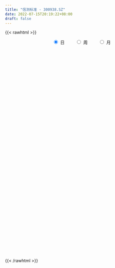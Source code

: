 ```yaml
---
title: "信测标准 - 300938.SZ"
date: 2022-07-15T20:19:22+08:00
draft: false
---
```

{{< rawhtml >}}
    <div style="text-align: center">
        <label style="padding: 1rem;"><input style="margin-right: .5rem" type="radio" name="period" value="D" checked onclick="period_change(this)">日</label>
        <label style="padding: 1rem;"><input style="margin-right: .5rem" type="radio" name="period" value="W" onclick="period_change(this)">周</label>
        <label style="padding: 1rem;"><input style="margin-right: .5rem" type="radio" name="period" value="M" onclick="period_change(this)">月</label>
    </div>
    <div id="chart" style="height: 700px;"></div> 
    <script type="text/javascript">
        const D_v = [79638.77,60885.29,81484.92,114577.12,91026.8,79409.09,60567.86,49790.53,35144.0,37022.27,35317.44,30320.59,38437.34,30978.94,25546.83,23141.58,36312.28,28087.0,15830.31,18801.51,25479.46,17559.33,21344.19,50202.76,30001.62,20008.48,17272.48,21949.5,19248.78,12069.89,19568.89,23436.61,28711.03,25748.15,44888.41,29701.7,18827.51,16461.06,17950.3,13071.19,9761.88,9631.04,14106.64,20885.35,28459.05,45229.42,30192.92,46446.09,57293.74,42217.87,40317.06,32054.6,26478.22,33928.4,18373.0,18118.91,19142.12,11975.83,16295.44,11375.67,10702.29,16531.61,10042.0,13129.01,16572.58,14914.79,11397.74,7882.74,8863.43,7567.0,8766.72,8903.48,5435.24,6708.24,8831.15,9930.0,9233.93,10666.09,10849.0,5914.93,8117.3,8619.12,13338.16,11463.89,8483.36,8867.21,5147.65,6188.04,6730.0,10975.65,31444.94,29361.96,18165.42,14577.94,13445.0,15043.88,9566.95,8363.0,9580.08,7348.29,9312.29,10381.5,9283.0,5252.81,7878.24,8049.95,7959.08,5672.11,8938.41,6997.0,9212.37,8617.36,7572.91,4206.91,4668.23,14098.5,7751.41,23119.14,27137.13,21935.7,13918.57,20443.39,15908.13,26637.7,19728.71,13821.82,17387.02,10307.82,10632.82,20502.33,10516.0,10468.18,11170.99,21788.61,17495.57,18504.22,9813.98,11594.8,11510.12,8456.09,7510.72,8912.51,5571.31,6649.0,5726.0,9090.56,5788.19,6058.13,5372.0,5508.97,7273.34,5205.0,4565.0,3945.0,4307.97,4332.0,3660.1,3920.9,3648.36,2623.0,5084.49,5161.97,3646.0,4459.88,2100.88,2145.38,2756.0,2742.54,5777.85,3105.0,2680.41,1800.5,2058.0,3714.44,3833.0,3764.0,1907.0,1682.87,12512.24,7322.5,3463.0,3014.88,5400.57,2373.3,2279.0,2908.0,2737.45,3120.01,4846.48,4282.61,4356.05,4122.0,3863.0,3706.0,2821.11,2568.1,3270.63,2783.63,8366.88,13549.87,41134.3,24828.9,25301.43,21158.77,17144.39,13221.93,13485.81,8310.41,4706.0,5785.0,3861.0,6868.09,14260.9,5140.0,31657.1,18974.32,12858.67,6873.0,6818.9,11489.9,10100.25,6381.48,6681.25,5215.19,3122.64,3477.0,4351.9,3543.37,3342.88,3673.88,2478.88,2456.0,2311.0,2554.0,5061.52,4370.63,2868.0,2019.38,5363.0,4674.0,2576.83,4241.8,8708.57,9521.27,5616.0,4664.0,6047.0,5006.53,4229.0,2833.0,1790.0,2581.0,2899.0,15787.91,11454.75,5011.88,4588.0,5711.0,5938.0,4821.63,3312.57,2500.03,2335.0,2187.74,2139.0,2802.0,3427.97,3990.01,2156.01,2695.43,2787.0,3971.0,10525.74,4895.14,2911.77,3121.0,2951.82,1689.0,3745.95,3054.0,3741.34,3902.72,8065.68,42060.38,54429.34,28022.21,20710.43,14556.67,13104.4,10529.38,8311.19,35395.28,24817.6,15725.33,15667.84,14321.18,21837.16,23165.4,19763.03,16071.79,24346.1,23333.34,20955.42,25031.35,16689.25,20342.5,22399.04,20046.21,12229.97,12644.07,12200.9,12051.99,12088.07,10310.07,21664.07,14300.85,19663.75,8977.0,10056.5,8081.5,7794.42,10582.42,7675.56,16222.04,20243.24,16271.88,15103.65,18901.8,9535.66,9946.7,13447.65,10089.8,7481.6,7147.38,9461.05,9478.7,15357.55,11848.49,18812.3,22355.05,13591.47,23049.89,24567.72,21859.08,20638.33,56074.49,41924.1,57538.51,49519.34,30930.75,27375.48,17422.95,25986.9,25166.47]
const D_histogram = [0.0,-0.14997151,0.2556288342,2.7011102567,1.8931218526,1.7343104494,1.0180107887,-0.0131205286,-0.8652195149,-1.5833529464,-1.9171651254,-1.9888617725,-1.7622572094,-1.6169217403,-1.5347538948,-1.3366343754,-1.0055311619,-0.9820275539,-0.8790902066,-0.7144416127,-0.4772730944,-0.3929812111,-0.1853088305,0.1766620821,0.1520121473,0.2025170918,0.2191609788,0.295534185,0.2208725077,0.1640837719,0.2078924517,0.2953906977,0.3545967052,0.4508700621,0.6874701741,0.7300203372,0.6444966312,0.5480834315,0.3752595409,0.2093342257,0.1114751356,0.0688126172,0.0800566117,0.2142991761,0.3274881304,0.5241857415,0.484112184,0.6425241155,1.047038636,1.1201738731,0.9128496519,0.8129425395,0.6803622098,0.3808162974,0.1746110221,-0.0456414659,-0.3147407567,-0.4502989567,-0.6069809456,-0.6996592315,-0.7598081086,-0.6396063993,-0.5311850245,-0.3893097431,-0.2259962793,-0.2315140707,-0.2539667269,-0.2852779813,-0.2847503244,-0.275770668,-0.1975179895,-0.1643757669,-0.1500216257,-0.1076489,-0.0343743236,-0.0118642646,0.0376632089,0.10910064,0.0868926621,0.0931095351,0.1102226734,0.106213642,0.1380733229,0.1310795561,0.1004392456,0.0365715583,0.0093873048,0.0110664015,-0.0133109449,0.0519492428,0.199209176,0.3565061289,0.3968021571,0.41690704,0.3604492235,0.3698223773,0.2838294045,0.150858253,0.1169605583,0.0266933752,-0.0827468163,-0.1191447425,-0.2007553866,-0.211518617,-0.1755533877,-0.1085940171,-0.1135391083,-0.0851769648,-0.0225530842,-0.0074182484,0.0269526664,-0.0254856768,-0.1014476175,-0.1247609361,-0.1110159337,-0.0094169845,0.0270708001,0.1726597582,0.2484176437,0.3071398735,0.1988819176,0.3192085771,0.2866783647,0.4452954498,0.4189142862,0.377839867,0.2063181007,0.108336305,0.0651664452,0.1363237028,0.1302319954,0.1133970673,0.1153414453,0.2601559022,0.1481005772,-0.0409234499,-0.2030937267,-0.3892462452,-0.3940753729,-0.4002513319,-0.3875283285,-0.4303902506,-0.427006338,-0.4589346059,-0.4560311126,-0.3646763713,-0.2894866203,-0.2060125388,-0.1372067204,-0.0808888779,-0.0817530637,-0.0946136675,-0.1013400433,-0.092150842,-0.0694286882,-0.0864823041,-0.0820649711,-0.0974197697,-0.0596845536,-0.0326353122,0.0170050626,0.0577424811,0.0402166152,-0.0327839514,-0.0524141379,-0.0297861751,-0.0130605848,-0.0321521579,0.0588452454,0.0914100174,0.0720331976,0.0464790466,0.0559391413,0.0694913074,0.063041487,0.0474401182,0.0242597535,0.008337884,-0.3085436407,-0.569555277,-0.6912232274,-0.6837764205,-0.6025311906,-0.5251413288,-0.428777226,-0.3073639627,-0.2250541113,-0.1238303242,0.0123040395,0.1459244755,0.2514867356,0.3703699825,0.3890562759,0.4598610806,0.4277467262,0.4301124054,0.4280962867,0.4218255356,0.5073436798,0.616674212,0.917587947,1.0533205468,1.159605893,1.2264561084,1.1078506612,0.9213700399,0.6553498434,0.3608617985,0.1461086935,-0.0524157591,-0.1670624737,-0.2227455076,-0.1187055389,-0.0971507849,0.1545075757,0.2107376558,0.010861054,-0.1412503892,-0.2034353773,-0.1525640343,-0.0918624596,-0.0860462639,-0.1683467757,-0.3222389366,-0.3635064705,-0.3899035035,-0.3223827635,-0.3232454004,-0.2953498438,-0.3510502867,-0.3673586826,-0.3860026574,-0.3417120913,-0.3278032281,-0.3686569152,-0.2870522766,-0.2822882416,-0.2378625555,-0.3643701438,-0.507590224,-0.5179653656,-0.6354426115,-0.7020381694,-0.6684714478,-0.6291587118,-0.5792132245,-0.471570931,-0.3214843758,-0.2438270728,-0.2572018729,-0.2306199918,-0.1945399361,-0.1105585775,0.167774566,0.2606656673,0.3288645233,0.317273509,0.3665989742,0.3613397038,0.3915193422,0.3603885507,0.3318452268,0.3145980962,0.2771766957,0.2392894064,0.101080747,-0.0776764216,-0.1810415645,-0.1866488797,-0.1436658364,-0.1691559454,-0.2588162845,-0.3298004053,-0.3016428844,-0.2134102153,-0.097406094,0.0078093336,0.0771167158,0.0543764649,0.0509537074,0.0807619023,0.1073157646,0.2705921429,0.901589873,1.0305450596,1.1599145737,0.9603918409,0.8291158616,0.5650036177,0.4044118416,0.2249421796,0.3207806464,0.2956041161,0.309457402,0.3642112383,0.3713390959,0.3735611441,0.4247090819,0.1818707133,-0.0701820656,0.1193228378,0.0080423898,0.0305862979,0.1740478169,0.1786117409,0.1324852476,0.2290107415,0.2057874019,0.1318687238,0.0010316247,-0.0826814724,-0.2337514168,-0.2245815273,-0.2904438237,-0.1745820735,-0.1145063639,-0.3264953748,-0.3927420621,-0.4360245219,-0.4737760786,-0.4590534241,-0.419462757,-0.3590229029,-1.6101672477,-2.2599193817,-2.5503163558,-2.6423039493,-2.638016675,-2.4686809721,-2.200422699,-1.9174996073,-1.5962788662,-1.2706363464,-0.9544824933,-0.6401666788,-0.3528697991,-0.0718752911,0.1708191587,0.4217066397,0.633621961,0.7702665853,0.8476233814,0.9360776535,1.0042955266,1.0705571232,1.2081747315,1.2867371227,1.4150457091,1.5116142624,1.5382997387,1.4709683218,1.3748802293,1.298409368,1.1784858776]
const D_fast = [0.0,-0.1874643875,0.2820431652,3.4028021519,3.068094211,3.3428604201,2.8810634567,1.8466520072,0.7782481421,-0.3357235259,-1.1488269863,-1.7177390765,-1.9316988158,-2.1905937818,-2.49211441,-2.6281534844,-2.5484330614,-2.7704363418,-2.8872715463,-2.9012333555,-2.7833831108,-2.7973365303,-2.6359913573,-2.2298549242,-2.2165018222,-2.1153676047,-2.043933473,-1.8936767205,-1.9131202709,-1.9288880637,-1.8331062711,-1.6717603506,-1.5239051668,-1.3149142944,-0.9064466389,-0.6813913915,-0.6057909397,-0.5651832815,-0.6441922869,-0.7577840456,-0.8277743518,-0.8532337159,-0.8219755685,-0.6341582101,-0.4390972232,-0.1113531768,-0.0303986882,0.2886442721,0.9549184517,1.308097157,1.3289853489,1.4323138712,1.469824094,1.265482256,1.1029297361,0.8712668817,0.5234824017,0.2753494626,-0.0330777628,-0.3006708565,-0.5507717607,-0.5904716513,-0.6148465326,-0.570298687,-0.4634842931,-0.5268806022,-0.61282494,-0.7154556897,-0.786115614,-0.8460786246,-0.8172054434,-0.8251571625,-0.8483084278,-0.832847927,-0.7681669316,-0.7486229387,-0.689679663,-0.5909670719,-0.5914518843,-0.5619576275,-0.5172888209,-0.4947444417,-0.4283664302,-0.402590308,-0.408120807,-0.4628456047,-0.487683032,-0.483237335,-0.5109424176,-0.4326949192,-0.235632692,0.0107907931,0.1502873607,0.2746190035,0.3082734929,0.410102241,0.3950666193,0.2998100311,0.295152476,0.2115586367,0.0814317411,0.0152476293,-0.1165518615,-0.1801947461,-0.1881178638,-0.1483069974,-0.1816368657,-0.1745689634,-0.1175833538,-0.1043030801,-0.0631939987,-0.1220037611,-0.2233276062,-0.2778311588,-0.2918401399,-0.1925954368,-0.1493399522,0.0394139454,0.1772762419,0.3127834401,0.2542459636,0.4543747674,0.4935141461,0.7634550937,0.8418025016,0.8951880491,0.775245808,0.7043480886,0.6774698401,0.7827080233,0.8091743148,0.8206886535,0.8514683929,1.0613218253,0.9862916447,0.7870367551,0.5740930466,0.2906289668,0.1872809959,0.0810422038,-0.0031168748,-0.1535763596,-0.2569440315,-0.4036059508,-0.5147102357,-0.5145245873,-0.5117064914,-0.4797355445,-0.4452314062,-0.4091357832,-0.4304382349,-0.4669522556,-0.4990136422,-0.5128621514,-0.5074971697,-0.5461713616,-0.5622702713,-0.6019800124,-0.5791659347,-0.5602755213,-0.5063838809,-0.4512108421,-0.4586825542,-0.5398791087,-0.5726128296,-0.5574314106,-0.5439709666,-0.5711005792,-0.4653918645,-0.4099745881,-0.4113431085,-0.4252774979,-0.4018326178,-0.3709076249,-0.3615970735,-0.3653384127,-0.3824538391,-0.3962912376,-0.7903086725,-1.193709128,-1.4881828852,-1.6516801835,-1.7210677512,-1.7749632217,-1.7857934253,-1.7412211527,-1.7151748291,-1.6449086231,-1.5056982495,-1.3355966946,-1.1671627506,-0.9556870081,-0.8397366457,-0.6539665709,-0.5791442437,-0.4692504632,-0.3642425102,-0.2650568774,-0.0527028132,0.210796272,0.7411069937,1.1401697302,1.5363565496,1.9098207922,2.0681780103,2.1120398989,2.0098571633,1.805584568,1.6273586364,1.415730244,1.259317911,1.1479485001,1.2223120842,1.219579142,1.5098643965,1.6187788905,1.4216175523,1.2341935118,1.1211496793,1.1338800137,1.1716159735,1.1559206033,1.0315333975,0.7970815025,0.664937351,0.541064442,0.5279894912,0.4463155042,0.4003735998,0.2569105852,0.1487625187,0.0336178795,-0.0075195772,-0.075561521,-0.2085794369,-0.1987378674,-0.2645458928,-0.2795858456,-0.4971859699,-0.7673036061,-0.9071700891,-1.1835079878,-1.4256130881,-1.5591642284,-1.6771411704,-1.7719989892,-1.7822494285,-1.7125339672,-1.6958334324,-1.7735087008,-1.8045818176,-1.817136746,-1.7607950318,-1.4405182468,-1.2824607287,-1.1320457418,-1.0643183789,-0.9233431701,-0.8382675145,-0.7102080406,-0.6512416945,-0.5968237117,-0.5354213182,-0.5035485447,-0.4816134824,-0.5945519551,-0.7927282291,-0.9413537631,-0.9936232982,-0.986556714,-1.0543358094,-1.2087002197,-1.3621344417,-1.409387642,-1.3745075266,-1.2828549288,-1.1756871678,-1.0871006067,-1.0962467414,-1.0869310721,-1.0369324016,-0.9835495981,-0.7526251841,0.1037700142,0.4903614657,0.9097096232,0.9502848507,1.0262878368,0.9034264974,0.8439376816,0.7207035646,0.896737193,0.9454616916,1.036679328,1.1824859739,1.2824486055,1.3780609397,1.535386148,1.3380154577,1.0684171624,1.2877527753,1.1784829247,1.2086734073,1.3956468805,1.4448637398,1.4318585584,1.5856367376,1.6138602485,1.5729087513,1.4423295584,1.3379460932,1.1284382946,1.0814628023,0.9429895499,1.0152057818,1.0466549004,0.7530420458,0.5886098429,0.4363212527,0.2801256763,0.1800849749,0.1148099526,0.0854940811,-1.5681920757,-2.7829240551,-3.7109001182,-4.463463699,-5.1186805934,-5.5665151335,-5.8483625352,-6.0448143453,-6.1226633207,-6.1146798876,-6.0371466578,-5.882872513,-5.6837930831,-5.4207673978,-5.1353681584,-4.7790540174,-4.4087332059,-4.0795219353,-3.7902592938,-3.4677856084,-3.1484938536,-2.8145929762,-2.374931685,-1.9746850132,-1.4926149995,-1.0181428805,-0.6068824696,-0.3064718061,-0.0588398412,0.1892916395,0.3639896185]
const D_slow = [0.0,-0.0374928775,0.0264143311,0.7016918952,1.1749723584,1.6085499707,1.8630526679,1.8597725358,1.643467657,1.2476294204,0.7683381391,0.271122696,-0.1694416064,-0.5736720415,-0.9573605152,-1.291519109,-1.5429018995,-1.788408788,-2.0081813396,-2.1867917428,-2.3061100164,-2.4043553192,-2.4506825268,-2.4065170063,-2.3685139694,-2.3178846965,-2.2630944518,-2.1892109055,-2.1339927786,-2.0929718356,-2.0409987227,-1.9671510483,-1.878501872,-1.7657843565,-1.593916813,-1.4114117287,-1.2502875709,-1.113266713,-1.0194518278,-0.9671182713,-0.9392494874,-0.9220463331,-0.9020321802,-0.8484573862,-0.7665853536,-0.6355389182,-0.5145108722,-0.3538798434,-0.0921201844,0.1879232839,0.4161356969,0.6193713318,0.7894618842,0.8846659586,0.9283187141,0.9169083476,0.8382231584,0.7256484193,0.5739031829,0.398988375,0.2090363478,0.049134748,-0.0836615081,-0.1809889439,-0.2374880137,-0.2953665314,-0.3588582131,-0.4301777085,-0.5013652896,-0.5703079566,-0.6196874539,-0.6607813957,-0.6982868021,-0.7251990271,-0.733792608,-0.7367586741,-0.7273428719,-0.7000677119,-0.6783445464,-0.6550671626,-0.6275114943,-0.6009580837,-0.566439753,-0.533669864,-0.5085600526,-0.499417163,-0.4970703368,-0.4943037365,-0.4976314727,-0.484644162,-0.434841868,-0.3457153358,-0.2465147965,-0.1422880365,-0.0521757306,0.0402798637,0.1112372148,0.1489517781,0.1781919177,0.1848652615,0.1641785574,0.1343923718,0.0842035251,0.0313238709,-0.0125644761,-0.0397129803,-0.0680977574,-0.0893919986,-0.0950302696,-0.0968848317,-0.0901466651,-0.0965180843,-0.1218799887,-0.1530702227,-0.1808242062,-0.1831784523,-0.1764107523,-0.1332458127,-0.0711414018,0.0056435666,0.055364046,0.1351661903,0.2068357814,0.3181596439,0.4228882154,0.5173481822,0.5689277074,0.5960117836,0.6123033949,0.6463843206,0.6789423194,0.7072915862,0.7361269476,0.8011659231,0.8381910674,0.8279602049,0.7771867733,0.679875212,0.5813563688,0.4812935358,0.3844114537,0.276813891,0.1700623065,0.055328655,-0.0586791231,-0.149848216,-0.222219871,-0.2737230057,-0.3080246858,-0.3282469053,-0.3486851712,-0.3723385881,-0.3976735989,-0.4207113094,-0.4380684815,-0.4596890575,-0.4802053003,-0.5045602427,-0.5194813811,-0.5276402091,-0.5233889435,-0.5089533232,-0.4988991694,-0.5070951573,-0.5201986917,-0.5276452355,-0.5309103817,-0.5389484212,-0.5242371099,-0.5013846055,-0.4833763061,-0.4717565445,-0.4577717591,-0.4403989323,-0.4246385605,-0.412778531,-0.4067135926,-0.4046291216,-0.4817650318,-0.624153851,-0.7969596579,-0.967903763,-1.1185365606,-1.2498218928,-1.3570161993,-1.43385719,-1.4901207178,-1.5210782989,-1.518002289,-1.4815211701,-1.4186494862,-1.3260569906,-1.2287929216,-1.1138276515,-1.0068909699,-0.8993628686,-0.7923387969,-0.686882413,-0.560046493,-0.40587794,-0.1764809533,0.0868491834,0.3767506567,0.6833646838,0.9603273491,1.190669859,1.3545073199,1.4447227695,1.4812499429,1.4681460031,1.4263803847,1.3706940078,1.3410176231,1.3167299268,1.3553568208,1.4080412347,1.4107564982,1.3754439009,1.3245850566,1.286444048,1.2634784331,1.2419668672,1.1998801732,1.1193204391,1.0284438215,0.9309679456,0.8503722547,0.7695609046,0.6957234436,0.607960872,0.5161212013,0.419620537,0.3341925141,0.2522417071,0.1600774783,0.0883144092,0.0177423488,-0.0417232901,-0.1328158261,-0.2597133821,-0.3892047235,-0.5480653763,-0.7235749187,-0.8906927806,-1.0479824586,-1.1927857647,-1.3106784975,-1.3910495914,-1.4520063596,-1.5163068279,-1.5739618258,-1.6225968099,-1.6502364542,-1.6082928127,-1.5431263959,-1.4609102651,-1.3815918879,-1.2899421443,-1.1996072183,-1.1017273828,-1.0116302451,-0.9286689384,-0.8500194144,-0.7807252404,-0.7209028888,-0.6956327021,-0.7150518075,-0.7603121986,-0.8069744185,-0.8428908776,-0.885179864,-0.9498839351,-1.0323340364,-1.1077447575,-1.1610973114,-1.1854488349,-1.1834965015,-1.1642173225,-1.1506232063,-1.1378847794,-1.1176943039,-1.0908653627,-1.023217327,-0.7978198588,-0.5401835939,-0.2502049505,-0.0101069902,0.1971719752,0.3384228796,0.43952584,0.4957613849,0.5759565465,0.6498575755,0.727221926,0.8182747356,0.9111095096,1.0044997956,1.1106770661,1.1561447444,1.138599228,1.1684299375,1.1704405349,1.1780871094,1.2215990636,1.2662519988,1.2993733108,1.3566259961,1.4080728466,1.4410400275,1.4412979337,1.4206275656,1.3621897114,1.3060443296,1.2334333736,1.1897878553,1.1611612643,1.0795374206,0.9813519051,0.8723457746,0.7539017549,0.6391383989,0.5342727097,0.4445169839,0.041975172,-0.5230046734,-1.1605837624,-1.8211597497,-2.4806639184,-3.0978341615,-3.6479398362,-4.127314738,-4.5263844546,-4.8440435412,-5.0826641645,-5.2427058342,-5.330923284,-5.3488921067,-5.3061873171,-5.2007606571,-5.0423551669,-4.8497885206,-4.6378826752,-4.4038632618,-4.1527893802,-3.8851500994,-3.5831064165,-3.2614221358,-2.9076607086,-2.529757143,-2.1451822083,-1.7774401278,-1.4337200705,-1.1091177285,-0.8144962591]
const D_data = [['2021-01-27', 70.5, 55.2, 55.2, 70.67],['2021-01-28', 48.01, 52.85, 47.17, 59.94],['2021-01-29', 50.01, 60.55, 49.3, 80.08],['2021-02-01', 59.0, 95.1, 58.05, 95.1],['2021-02-02', 78.24, 60.74, 60.0, 86.18],['2021-02-03', 57.0, 67.91, 53.39, 68.27],['2021-02-04', 60.8, 59.9, 58.6, 69.14],['2021-02-05', 57.03, 51.88, 51.58, 61.6],['2021-02-08', 51.84, 48.91, 48.89, 52.85],['2021-02-09', 48.24, 45.55, 45.5, 48.78],['2021-02-10', 45.98, 46.25, 44.99, 48.45],['2021-02-18', 46.5, 46.94, 45.92, 48.23],['2021-02-19', 46.3, 49.6, 46.01, 51.5],['2021-02-22', 48.58, 48.18, 47.81, 49.7],['2021-02-23', 48.0, 46.63, 45.68, 48.58],['2021-02-24', 46.17, 47.53, 46.17, 48.32],['2021-02-25', 47.8, 49.49, 47.28, 50.1],['2021-02-26', 48.02, 45.56, 45.1, 48.4],['2021-03-01', 45.23, 45.88, 45.23, 46.18],['2021-03-02', 45.9, 46.44, 45.69, 46.98],['2021-03-03', 45.98, 47.64, 45.5, 49.15],['2021-03-04', 46.84, 45.91, 45.87, 47.3],['2021-03-05', 45.71, 47.67, 45.67, 47.85],['2021-03-08', 48.0, 50.8, 47.15, 52.97],['2021-03-09', 49.91, 46.66, 46.6, 49.95],['2021-03-10', 46.6, 47.48, 46.58, 48.95],['2021-03-11', 47.0, 47.08, 45.85, 47.88],['2021-03-12', 46.9, 47.97, 46.65, 48.6],['2021-03-15', 47.8, 45.98, 45.71, 47.8],['2021-03-16', 45.99, 45.7, 45.14, 46.38],['2021-03-17', 45.95, 46.78, 45.32, 47.35],['2021-03-18', 47.0, 47.6, 46.16, 47.87],['2021-03-19', 47.58, 47.63, 47.01, 48.97],['2021-03-22', 47.6, 48.58, 47.6, 49.24],['2021-03-23', 48.6, 51.46, 48.6, 52.96],['2021-03-24', 50.0, 50.14, 49.02, 51.29],['2021-03-25', 50.08, 48.78, 48.05, 50.08],['2021-03-26', 48.5, 48.46, 48.22, 49.45],['2021-03-29', 48.46, 46.99, 46.69, 48.5],['2021-03-30', 47.13, 46.25, 46.2, 47.19],['2021-03-31', 46.13, 46.38, 46.05, 46.67],['2021-04-01', 46.38, 46.63, 46.16, 46.66],['2021-04-02', 46.5, 47.15, 46.19, 47.48],['2021-04-06', 47.3, 49.08, 47.3, 49.08],['2021-04-07', 48.8, 49.59, 47.8, 50.89],['2021-04-08', 49.38, 51.72, 48.81, 52.6],['2021-04-09', 50.99, 49.5, 48.81, 50.99],['2021-04-12', 49.85, 52.7, 48.6, 57.77],['2021-04-13', 51.88, 57.96, 51.88, 59.59],['2021-04-14', 55.7, 55.98, 54.22, 57.79],['2021-04-15', 55.1, 52.96, 52.96, 58.95],['2021-04-16', 53.0, 54.24, 52.18, 54.99],['2021-04-19', 53.68, 53.9, 52.72, 54.6],['2021-04-20', 53.53, 51.18, 51.0, 53.79],['2021-04-21', 50.95, 51.33, 50.24, 51.8],['2021-04-22', 51.3, 50.18, 49.72, 51.3],['2021-04-23', 50.12, 48.22, 47.86, 50.14],['2021-04-26', 48.4, 48.6, 47.82, 49.18],['2021-04-27', 48.52, 47.21, 46.1, 48.85],['2021-04-28', 47.98, 46.88, 46.71, 48.22],['2021-04-29', 47.2, 46.33, 46.25, 47.69],['2021-04-30', 46.36, 48.21, 46.35, 48.5],['2021-05-06', 48.13, 48.21, 47.31, 48.6],['2021-05-07', 48.0, 48.92, 48.0, 49.53],['2021-05-10', 49.39, 49.74, 49.29, 50.89],['2021-05-11', 49.2, 47.83, 47.81, 49.2],['2021-05-12', 47.05, 47.3, 46.31, 47.5],['2021-05-13', 47.0, 46.77, 46.71, 47.59],['2021-05-14', 47.11, 46.79, 46.51, 47.43],['2021-05-17', 46.8, 46.62, 46.02, 46.9],['2021-05-18', 46.42, 47.45, 46.21, 47.5],['2021-05-19', 47.39, 46.95, 46.4, 47.8],['2021-05-20', 46.9, 46.62, 46.31, 46.9],['2021-05-21', 46.65, 46.92, 46.48, 47.5],['2021-05-24', 47.9, 47.46, 47.08, 48.26],['2021-05-25', 46.85, 46.96, 46.48, 47.4],['2021-05-26', 46.96, 47.4, 46.56, 47.76],['2021-05-27', 47.39, 47.96, 47.29, 48.38],['2021-05-28', 47.85, 46.9, 46.73, 48.08],['2021-05-31', 46.86, 47.19, 46.66, 47.41],['2021-06-01', 47.24, 47.38, 46.88, 47.55],['2021-06-02', 47.62, 47.15, 47.05, 47.66],['2021-06-03', 47.2, 47.69, 47.0, 48.18],['2021-06-04', 48.0, 47.3, 47.12, 48.88],['2021-06-07', 47.22, 46.92, 46.0, 47.25],['2021-06-08', 46.9, 46.23, 46.1, 46.9],['2021-06-09', 46.3, 46.39, 46.15, 46.76],['2021-06-10', 46.39, 46.62, 46.09, 46.65],['2021-06-11', 46.48, 46.16, 46.16, 46.74],['2021-06-15', 46.41, 47.34, 46.17, 47.34],['2021-06-16', 47.94, 48.98, 47.94, 52.68],['2021-06-17', 47.7, 50.1, 47.5, 51.5],['2021-06-18', 50.65, 49.43, 48.8, 50.65],['2021-06-21', 49.32, 49.64, 49.05, 50.35],['2021-06-22', 49.64, 48.88, 48.38, 49.64],['2021-06-23', 48.89, 49.87, 48.5, 50.02],['2021-06-24', 49.8, 48.74, 48.69, 49.8],['2021-06-25', 48.66, 47.75, 47.62, 48.87],['2021-06-28', 47.67, 48.67, 47.6, 49.49],['2021-06-29', 48.32, 47.71, 47.71, 48.88],['2021-06-30', 47.5, 46.93, 46.86, 47.99],['2021-07-01', 47.17, 47.39, 46.81, 48.31],['2021-07-02', 47.59, 46.39, 46.23, 47.78],['2021-07-05', 46.24, 46.87, 46.24, 47.08],['2021-07-06', 47.0, 47.37, 46.36, 47.37],['2021-07-07', 47.02, 47.92, 47.02, 47.94],['2021-07-08', 48.02, 47.09, 46.73, 48.04],['2021-07-09', 47.01, 47.48, 46.6, 47.48],['2021-07-12', 47.42, 48.1, 47.35, 48.43],['2021-07-13', 47.72, 47.69, 47.18, 48.0],['2021-07-14', 47.75, 48.06, 47.18, 48.19],['2021-07-15', 47.86, 46.91, 46.66, 48.31],['2021-07-16', 46.78, 46.2, 46.14, 46.91],['2021-07-19', 46.13, 46.48, 46.13, 46.66],['2021-07-20', 46.19, 46.8, 46.13, 47.0],['2021-07-21', 46.75, 48.14, 46.7, 48.61],['2021-07-22', 48.56, 47.68, 47.55, 48.56],['2021-07-23', 47.53, 49.6, 47.26, 50.1],['2021-07-26', 49.57, 49.48, 49.0, 51.94],['2021-07-27', 49.58, 49.85, 48.62, 51.38],['2021-07-28', 48.9, 47.83, 46.38, 49.91],['2021-07-29', 48.2, 50.95, 47.83, 51.0],['2021-07-30', 50.92, 49.54, 49.11, 50.92],['2021-08-02', 49.97, 52.61, 49.1, 52.68],['2021-08-03', 53.0, 51.05, 50.5, 53.0],['2021-08-04', 50.89, 51.07, 50.0, 51.45],['2021-08-05', 50.68, 49.17, 48.97, 51.22],['2021-08-06', 49.1, 49.57, 48.95, 50.2],['2021-08-09', 49.56, 50.03, 49.5, 51.28],['2021-08-10', 49.98, 51.71, 49.58, 52.97],['2021-08-11', 52.49, 51.12, 50.71, 52.76],['2021-08-12', 51.31, 51.12, 50.71, 52.47],['2021-08-13', 50.87, 51.51, 50.81, 52.3],['2021-08-16', 51.68, 53.96, 51.42, 54.43],['2021-08-17', 53.66, 51.11, 51.08, 53.69],['2021-08-18', 50.98, 49.49, 48.5, 50.98],['2021-08-19', 49.74, 48.89, 48.65, 49.9],['2021-08-20', 49.0, 47.51, 47.35, 49.0],['2021-08-23', 47.53, 49.04, 47.5, 49.6],['2021-08-24', 49.0, 48.75, 48.5, 49.48],['2021-08-25', 48.87, 48.75, 48.3, 49.18],['2021-08-26', 48.96, 47.69, 47.69, 48.96],['2021-08-27', 47.45, 47.85, 47.38, 48.08],['2021-08-30', 48.13, 46.99, 46.91, 48.17],['2021-08-31', 47.06, 46.98, 46.42, 47.38],['2021-09-01', 46.96, 48.0, 46.96, 48.84],['2021-09-02', 47.67, 47.96, 47.03, 47.96],['2021-09-03', 47.9, 48.26, 47.51, 48.48],['2021-09-06', 48.49, 48.31, 48.0, 48.5],['2021-09-07', 48.35, 48.36, 48.02, 48.5],['2021-09-08', 48.27, 47.68, 47.65, 48.5],['2021-09-09', 47.68, 47.37, 47.11, 47.68],['2021-09-10', 47.35, 47.26, 46.82, 47.5],['2021-09-13', 47.18, 47.33, 46.86, 47.43],['2021-09-14', 47.33, 47.46, 47.07, 47.88],['2021-09-15', 47.35, 46.85, 46.68, 47.38],['2021-09-16', 46.85, 46.95, 46.74, 47.29],['2021-09-17', 47.14, 46.53, 46.33, 47.14],['2021-09-22', 46.41, 47.12, 46.26, 47.17],['2021-09-23', 47.0, 47.05, 46.95, 47.3],['2021-09-24', 47.18, 47.46, 46.7, 47.73],['2021-09-27', 48.33, 47.55, 47.2, 48.34],['2021-09-28', 47.51, 46.85, 46.51, 47.83],['2021-09-29', 46.5, 45.84, 45.83, 47.26],['2021-09-30', 45.88, 46.15, 45.88, 46.46],['2021-10-08', 46.49, 46.58, 46.18, 46.96],['2021-10-11', 47.5, 46.52, 46.5, 47.58],['2021-10-12', 46.35, 45.97, 45.9, 46.8],['2021-10-13', 45.97, 47.48, 45.87, 47.99],['2021-10-14', 47.16, 47.07, 46.83, 47.45],['2021-10-15', 47.25, 46.45, 46.37, 47.25],['2021-10-18', 46.45, 46.23, 46.07, 46.47],['2021-10-19', 46.04, 46.6, 46.04, 46.99],['2021-10-20', 46.61, 46.7, 46.0, 46.85],['2021-10-21', 46.68, 46.46, 45.93, 46.68],['2021-10-22', 46.33, 46.27, 45.9, 46.44],['2021-10-25', 46.0, 46.04, 45.93, 46.3],['2021-10-26', 46.1, 45.98, 45.85, 46.15],['2021-10-27', 46.13, 41.12, 40.6, 46.15],['2021-10-28', 41.5, 39.82, 39.2, 41.57],['2021-10-29', 40.07, 39.92, 39.07, 40.42],['2021-11-01', 40.02, 40.55, 39.61, 40.75],['2021-11-02', 40.56, 41.05, 40.55, 42.32],['2021-11-03', 41.34, 40.81, 40.52, 41.34],['2021-11-04', 41.66, 40.95, 40.69, 41.66],['2021-11-05', 40.96, 41.36, 40.9, 41.85],['2021-11-08', 41.36, 41.0, 40.3, 41.59],['2021-11-09', 40.44, 41.38, 40.31, 42.3],['2021-11-10', 41.23, 42.2, 41.23, 42.22],['2021-11-11', 42.35, 42.75, 41.95, 43.15],['2021-11-12', 42.6, 43.0, 42.25, 43.2],['2021-11-15', 43.3, 43.83, 43.0, 43.88],['2021-11-16', 43.9, 43.07, 43.03, 43.9],['2021-11-17', 42.7, 44.14, 42.7, 44.31],['2021-11-18', 44.13, 43.16, 43.13, 44.13],['2021-11-19', 43.5, 43.72, 42.9, 44.06],['2021-11-22', 44.01, 43.89, 43.31, 44.26],['2021-11-23', 43.91, 44.05, 43.69, 44.52],['2021-11-24', 44.05, 45.7, 43.89, 45.94],['2021-11-25', 45.84, 46.91, 45.33, 47.36],['2021-11-26', 47.26, 51.0, 46.38, 52.5],['2021-11-29', 49.8, 50.9, 48.5, 52.0],['2021-11-30', 50.8, 52.11, 49.55, 53.88],['2021-12-01', 52.05, 53.12, 51.11, 54.47],['2021-12-02', 53.1, 51.71, 50.78, 53.11],['2021-12-03', 52.3, 51.0, 50.86, 53.38],['2021-12-06', 50.92, 49.59, 49.18, 51.84],['2021-12-07', 49.59, 48.32, 47.39, 50.17],['2021-12-08', 48.3, 48.35, 47.69, 48.58],['2021-12-09', 48.79, 47.68, 47.68, 48.83],['2021-12-10', 47.68, 48.0, 47.33, 48.16],['2021-12-13', 48.18, 48.32, 47.0, 48.67],['2021-12-14', 47.89, 50.51, 47.88, 51.8],['2021-12-15', 50.53, 49.92, 49.63, 51.39],['2021-12-16', 50.1, 53.76, 49.23, 59.33],['2021-12-17', 54.0, 52.49, 51.35, 54.44],['2021-12-20', 51.5, 49.18, 49.07, 51.55],['2021-12-21', 49.01, 48.97, 48.56, 50.26],['2021-12-22', 49.2, 49.57, 48.38, 50.35],['2021-12-23', 49.57, 51.0, 49.5, 51.93],['2021-12-24', 51.0, 51.51, 49.07, 51.68],['2021-12-27', 51.51, 51.11, 50.55, 53.18],['2021-12-28', 51.06, 49.87, 49.32, 51.06],['2021-12-29', 50.24, 48.3, 48.3, 50.25],['2021-12-30', 48.5, 49.06, 48.05, 49.06],['2021-12-31', 49.05, 48.9, 48.41, 49.32],['2022-01-04', 48.92, 50.03, 48.35, 50.2],['2022-01-05', 50.16, 49.21, 48.6, 50.16],['2022-01-06', 48.67, 49.5, 48.67, 49.88],['2022-01-07', 49.52, 48.21, 48.21, 49.7],['2022-01-10', 48.01, 48.3, 47.4, 48.78],['2022-01-11', 48.69, 47.94, 47.94, 48.69],['2022-01-12', 47.8, 48.56, 47.78, 48.93],['2022-01-13', 48.86, 48.11, 48.09, 48.86],['2022-01-14', 48.1, 47.1, 47.09, 48.47],['2022-01-17', 47.1, 48.5, 47.1, 48.54],['2022-01-18', 48.52, 47.55, 47.52, 48.76],['2022-01-19', 47.65, 47.97, 47.4, 48.28],['2022-01-20', 47.98, 45.35, 44.53, 48.21],['2022-01-21', 45.3, 44.03, 43.78, 45.57],['2022-01-24', 43.99, 44.82, 43.65, 45.19],['2022-01-25', 45.19, 42.6, 42.45, 45.19],['2022-01-26', 42.7, 42.11, 40.65, 43.15],['2022-01-27', 42.11, 42.61, 39.65, 42.8],['2022-01-28', 41.98, 42.22, 41.76, 43.59],['2022-02-07', 43.0, 41.95, 41.66, 43.0],['2022-02-08', 38.84, 42.5, 38.84, 42.94],['2022-02-09', 42.49, 43.22, 41.73, 43.9],['2022-02-10', 43.01, 42.5, 42.1, 43.65],['2022-02-11', 42.8, 41.12, 41.01, 42.8],['2022-02-14', 41.0, 41.24, 40.74, 42.1],['2022-02-15', 41.24, 41.13, 40.5, 41.93],['2022-02-16', 41.22, 41.7, 41.14, 41.95],['2022-02-17', 41.98, 44.91, 41.98, 48.01],['2022-02-18', 43.44, 43.54, 41.12, 44.09],['2022-02-21', 44.0, 43.69, 43.05, 44.0],['2022-02-22', 44.0, 42.9, 42.66, 44.0],['2022-02-23', 42.75, 43.85, 42.75, 44.34],['2022-02-24', 44.91, 43.4, 42.61, 44.91],['2022-02-25', 43.67, 44.05, 43.12, 44.4],['2022-02-28', 43.89, 43.43, 42.82, 44.04],['2022-03-01', 43.46, 43.44, 43.3, 43.96],['2022-03-02', 43.26, 43.59, 43.03, 43.8],['2022-03-03', 43.8, 43.31, 43.06, 43.8],['2022-03-04', 43.31, 43.2, 42.97, 43.67],['2022-03-07', 42.8, 41.5, 41.42, 43.29],['2022-03-08', 41.87, 40.04, 39.8, 41.87],['2022-03-09', 39.8, 40.01, 38.4, 40.67],['2022-03-10', 40.21, 40.68, 40.21, 41.47],['2022-03-11', 39.85, 41.14, 39.3, 41.14],['2022-03-14', 41.08, 40.08, 40.0, 41.08],['2022-03-15', 39.95, 38.66, 38.63, 40.2],['2022-03-16', 38.67, 38.08, 36.0, 39.42],['2022-03-17', 38.2, 38.8, 38.08, 39.49],['2022-03-18', 38.78, 39.5, 38.42, 39.66],['2022-03-21', 39.7, 40.11, 39.02, 40.35],['2022-03-22', 40.07, 40.37, 39.7, 40.75],['2022-03-23', 40.7, 40.26, 40.01, 40.7],['2022-03-24', 40.31, 39.12, 38.83, 40.31],['2022-03-25', 39.58, 39.17, 39.15, 40.1],['2022-03-28', 38.95, 39.55, 38.0, 39.79],['2022-03-29', 39.84, 39.58, 38.83, 40.5],['2022-03-30', 39.58, 41.81, 39.55, 42.49],['2022-03-31', 45.0, 50.17, 45.0, 50.17],['2022-04-01', 50.95, 46.62, 46.17, 51.39],['2022-04-06', 45.94, 48.15, 45.56, 48.3],['2022-04-07', 47.43, 44.67, 44.11, 47.61],['2022-04-08', 45.01, 45.36, 44.02, 46.34],['2022-04-11', 44.89, 43.22, 43.2, 46.22],['2022-04-12', 43.03, 43.81, 42.5, 44.14],['2022-04-13', 43.24, 42.97, 42.13, 43.79],['2022-04-14', 44.6, 46.49, 43.98, 49.43],['2022-04-15', 47.28, 45.5, 45.27, 48.89],['2022-04-18', 44.46, 46.3, 44.46, 47.08],['2022-04-19', 45.09, 47.38, 45.09, 47.54],['2022-04-20', 47.26, 47.37, 46.83, 48.29],['2022-04-21', 46.8, 47.77, 46.57, 49.8],['2022-04-22', 48.01, 49.0, 47.52, 50.1],['2022-04-25', 48.24, 45.2, 44.11, 48.83],['2022-04-26', 45.09, 43.95, 43.8, 46.57],['2022-04-27', 43.27, 49.5, 43.2, 49.5],['2022-04-28', 47.5, 46.16, 44.5, 48.41],['2022-04-29', 46.48, 47.78, 44.07, 48.36],['2022-05-05', 47.78, 50.0, 47.0, 50.05],['2022-05-06', 48.99, 48.98, 47.63, 49.85],['2022-05-09', 48.98, 48.54, 48.5, 50.85],['2022-05-10', 47.5, 50.8, 46.95, 50.8],['2022-05-11', 51.3, 49.87, 49.58, 51.66],['2022-05-12', 49.01, 49.31, 48.7, 50.39],['2022-05-13', 49.12, 48.3, 47.9, 49.59],['2022-05-16', 48.37, 48.48, 48.21, 49.85],['2022-05-17', 48.29, 47.07, 46.3, 48.29],['2022-05-18', 46.9, 48.7, 46.72, 49.49],['2022-05-19', 47.7, 47.58, 46.85, 48.33],['2022-05-20', 47.99, 49.98, 47.58, 50.36],['2022-05-23', 50.0, 49.81, 49.1, 50.35],['2022-05-24', 49.85, 45.97, 45.8, 49.89],['2022-05-25', 46.05, 46.9, 45.2, 46.9],['2022-05-26', 47.29, 46.69, 46.62, 48.8],['2022-05-27', 46.99, 46.29, 46.18, 47.48],['2022-05-30', 46.28, 46.61, 45.38, 46.93],['2022-05-31', 46.61, 46.8, 44.93, 47.0],['2022-06-01', 46.19, 47.09, 46.16, 47.15],['2022-06-02', 27.68, 26.66, 26.15, 27.68],['2022-06-06', 26.78, 27.45, 26.69, 28.31],['2022-06-07', 27.49, 27.35, 27.0, 28.18],['2022-06-08', 27.03, 26.5, 26.16, 27.49],['2022-06-09', 26.51, 25.04, 24.85, 26.62],['2022-06-10', 24.61, 25.13, 24.61, 25.23],['2022-06-13', 24.75, 25.2, 24.61, 25.4],['2022-06-14', 25.04, 24.67, 23.88, 25.09],['2022-06-15', 24.66, 24.76, 24.5, 25.1],['2022-06-16', 24.86, 24.75, 24.66, 25.15],['2022-06-17', 24.5, 24.77, 24.21, 24.84],['2022-06-20', 24.8, 25.08, 24.5, 25.45],['2022-06-21', 25.49, 25.22, 24.9, 25.7],['2022-06-22', 25.3, 25.75, 24.86, 25.95],['2022-06-23', 25.6, 25.97, 25.4, 26.1],['2022-06-24', 26.09, 26.9, 25.89, 27.2],['2022-06-27', 26.88, 27.36, 26.63, 27.7],['2022-06-28', 27.97, 27.22, 26.65, 27.97],['2022-06-29', 27.35, 27.03, 26.5, 27.69],['2022-06-30', 26.83, 27.69, 26.8, 28.15],['2022-07-01', 27.74, 28.03, 27.51, 28.37],['2022-07-04', 28.0, 28.63, 27.63, 28.8],['2022-07-05', 28.63, 30.46, 28.59, 31.88],['2022-07-06', 30.81, 30.82, 30.33, 31.7],['2022-07-07', 31.0, 32.65, 30.81, 33.8],['2022-07-08', 33.35, 33.65, 33.0, 35.0],['2022-07-11', 33.57, 34.0, 33.01, 34.55],['2022-07-12', 33.98, 33.64, 32.8, 34.2],['2022-07-13', 33.12, 33.75, 33.12, 34.27],['2022-07-14', 33.76, 34.42, 32.88, 34.78],['2022-07-15', 34.31, 34.2, 33.42, 35.5]]
const W_v = [222008.98,395371.4,107483.71,68757.93,144066.63,99014.8,139434.84,103035.2,135626.83,64521.05,124766.74,218329.36,116040.65,66880.84,23171.01,59631.28,37380.68,49510.17,47453.4,35416.26,89947.97,60996.77,45905.16,34812.19,41338.05,53844.19,99342.92,87883.07,63290.32,79197.18,41960.75,33311.88,27924.31,20165.97,11355.85,15368.73,2145.38,17061.8,15169.94,26887.61,15975.75,19342.6,17080.21,69105.31,101655.42,36148.22,76900.41,48140.72,24877.56,14912.03,14861.4,19295.01,30664.47,22779.53,34512.66,26070.51,12474.34,15071.42,25090.65,14561.77,112199.46,63289.31,92157.85,90716.91,104469.68,41720.6,87661.79,68315.1,61079.6,42274.44,80056.23,48113.13,64958.09,105423.21,225694.77,126882.55]
const W_histogram = [0.0,-0.5532991453,-1.2291238415,-1.3704332891,-1.6378003003,-1.573950419,-1.4177699427,-1.2495175972,-1.0050043338,-0.8597891863,-0.548892309,0.0033281918,-0.0088282949,0.0094762006,0.0918406176,0.0285873847,0.0215424329,0.0404753016,0.10140924,0.086964043,0.3072675942,0.3465606759,0.2899718642,0.3319449902,0.2814900956,0.4737731311,0.5862308624,0.6471678706,0.7930349803,0.6036036271,0.489536924,0.4320383714,0.3220421998,0.2014044888,0.1858991755,0.0937263578,0.0691607986,0.0523624034,0.0380026881,-0.3679173516,-0.5000026583,-0.4396263895,-0.3194942107,0.251166354,0.6091293615,0.622171328,0.8949160345,0.9650173431,0.7982086077,0.6123642715,0.3961319359,0.0462027615,-0.2888761849,-0.5511129554,-0.5280525019,-0.448070342,-0.4223743361,-0.5083075636,-0.6317411156,-0.6871675484,-0.1989952728,0.0489050431,0.2224454703,0.5542016361,0.6652506444,0.7850658153,0.7823280062,0.8517464866,0.6181099428,-0.8118903641,-1.759835144,-2.2772663396,-2.3336390293,-2.1565728586,-1.5510172575,-1.0286574814]
const W_fast = [0.0,-0.6916239316,-1.6747295882,-2.1586473581,-2.8354644443,-3.1651021678,-3.3633641772,-3.5074912309,-3.514229051,-3.5839612001,-3.4102874001,-2.8572348514,-2.8715984117,-2.850924866,-2.7456002947,-2.8017066814,-2.8033660249,-2.7743143309,-2.6880280825,-2.6807322687,-2.3836118189,-2.2576785683,-2.2417744139,-2.1168150404,-2.0968974111,-1.7861710929,-1.5271556459,-1.3044266701,-0.9603008154,-0.9988312617,-0.9905137338,-0.9400026936,-0.9694883152,-1.039774904,-1.0088054234,-1.0775466517,-1.0848220112,-1.0885298056,-1.0933888489,-1.5912882265,-1.8483741978,-1.8979045264,-1.8576459003,-1.2241937471,-0.7139483991,-0.5453636006,-0.0488898856,0.2624657588,0.2952091753,0.262455907,0.1452565554,-0.1931219287,-0.6004199213,-1.0004349306,-1.1093876026,-1.1414230281,-1.2213206063,-1.4343307246,-1.7156995556,-1.9429178755,-1.5044944181,-1.2443678414,-1.0152160466,-0.5449094718,-0.2675478024,0.0485338224,0.2413780148,0.5237331169,0.4446240588,-1.1883488392,-2.576252405,-3.6630001856,-4.3027826327,-4.6648596765,-4.4470583898,-4.1818629841]
const W_slow = [0.0,-0.1383247863,-0.4456057467,-0.788214069,-1.1976641441,-1.5911517488,-1.9455942345,-2.2579736338,-2.5092247172,-2.7241720138,-2.8613950911,-2.8605630431,-2.8627701168,-2.8604010667,-2.8374409123,-2.8302940661,-2.8249084579,-2.8147896325,-2.7894373225,-2.7676963117,-2.6908794132,-2.6042392442,-2.5317462781,-2.4487600306,-2.3783875067,-2.2599442239,-2.1133865083,-1.9515945407,-1.7533357956,-1.6024348888,-1.4800506578,-1.372041065,-1.291530515,-1.2411793928,-1.194704599,-1.1712730095,-1.1539828099,-1.140892209,-1.131391537,-1.2233708749,-1.3483715395,-1.4582781368,-1.5381516895,-1.475360101,-1.3230777607,-1.1675349287,-0.94380592,-0.7025515843,-0.5029994323,-0.3499083645,-0.2508753805,-0.2393246901,-0.3115437364,-0.4493219752,-0.5813351007,-0.6933526862,-0.7989462702,-0.9260231611,-1.08395844,-1.2557503271,-1.3054991453,-1.2932728845,-1.2376615169,-1.0991111079,-0.9327984468,-0.736531993,-0.5409499914,-0.3280133698,-0.173485884,-0.3764584751,-0.8164172611,-1.385733846,-1.9691436033,-2.508286818,-2.8960411323,-3.1532055027]
const W_data = [['2021-01-29', 70.5, 60.55, 47.17, 80.08],['2021-02-05', 59.0, 51.88, 51.58, 95.1],['2021-02-10', 51.84, 46.25, 44.99, 52.85],['2021-02-19', 46.5, 49.6, 45.92, 51.5],['2021-02-26', 48.58, 45.56, 45.1, 50.1],['2021-03-05', 45.23, 47.67, 45.23, 49.15],['2021-03-12', 48.0, 47.97, 45.85, 52.97],['2021-03-19', 47.8, 47.63, 45.14, 48.97],['2021-03-26', 47.6, 48.46, 47.6, 52.96],['2021-04-02', 48.46, 47.15, 46.05, 48.5],['2021-04-09', 47.3, 49.5, 47.3, 52.6],['2021-04-16', 49.85, 54.24, 48.6, 59.59],['2021-04-23', 53.68, 48.22, 47.86, 54.6],['2021-04-30', 48.4, 48.21, 46.1, 49.18],['2021-05-07', 48.13, 48.92, 47.31, 49.53],['2021-05-14', 49.39, 46.79, 46.31, 50.89],['2021-05-21', 46.8, 46.92, 46.02, 47.8],['2021-05-28', 47.9, 46.9, 46.48, 48.38],['2021-06-04', 46.86, 47.3, 46.66, 48.88],['2021-06-11', 47.22, 46.16, 46.0, 47.25],['2021-06-18', 46.41, 49.43, 46.17, 52.68],['2021-06-25', 49.32, 47.75, 47.62, 50.35],['2021-07-02', 47.67, 46.39, 46.23, 49.49],['2021-07-09', 46.24, 47.48, 46.24, 48.04],['2021-07-16', 47.42, 46.2, 46.14, 48.43],['2021-07-23', 46.13, 49.6, 46.13, 50.1],['2021-07-30', 49.57, 49.54, 46.38, 51.94],['2021-08-06', 49.97, 49.57, 48.95, 53.0],['2021-08-13', 49.56, 51.51, 49.5, 52.97],['2021-08-20', 51.68, 47.51, 47.35, 54.43],['2021-08-27', 47.53, 47.85, 47.38, 49.6],['2021-09-03', 48.13, 48.26, 46.42, 48.84],['2021-09-10', 48.49, 47.26, 46.82, 48.5],['2021-09-17', 47.18, 46.53, 46.33, 47.88],['2021-09-24', 46.41, 47.46, 46.26, 47.73],['2021-09-30', 48.33, 46.15, 45.83, 48.34],['2021-10-08', 46.49, 46.58, 46.18, 46.96],['2021-10-15', 47.5, 46.45, 45.87, 47.99],['2021-10-22', 46.45, 46.27, 45.9, 46.99],['2021-10-29', 46.0, 39.92, 39.07, 46.3],['2021-11-05', 40.02, 41.36, 39.61, 42.32],['2021-11-12', 41.36, 43.0, 40.3, 43.2],['2021-11-19', 43.3, 43.72, 42.7, 44.31],['2021-11-26', 44.01, 51.0, 43.31, 52.5],['2021-12-03', 49.8, 51.0, 48.5, 54.47],['2021-12-10', 50.92, 48.0, 47.33, 51.84],['2021-12-17', 48.18, 52.49, 47.0, 59.33],['2021-12-24', 51.5, 51.51, 48.38, 51.93],['2021-12-31', 51.51, 48.9, 48.05, 53.18],['2022-01-07', 48.92, 48.21, 48.21, 50.2],['2022-01-14', 48.01, 47.1, 47.09, 48.93],['2022-01-21', 47.1, 44.03, 43.78, 48.76],['2022-01-28', 43.99, 42.22, 39.65, 45.19],['2022-02-11', 43.0, 41.12, 38.84, 43.9],['2022-02-18', 41.0, 43.54, 40.5, 48.01],['2022-02-25', 44.0, 44.05, 42.61, 44.91],['2022-03-04', 43.89, 43.2, 42.82, 44.04],['2022-03-11', 42.8, 41.14, 38.4, 43.29],['2022-03-18', 41.08, 39.5, 36.0, 41.08],['2022-03-25', 39.7, 39.17, 38.83, 40.75],['2022-04-01', 38.95, 46.62, 38.0, 51.39],['2022-04-08', 45.94, 45.36, 44.02, 48.3],['2022-04-15', 44.89, 45.5, 42.13, 49.43],['2022-04-22', 44.46, 49.0, 44.46, 50.1],['2022-04-29', 48.24, 47.78, 43.2, 49.5],['2022-05-06', 47.78, 48.98, 47.0, 50.05],['2022-05-13', 48.98, 48.3, 46.95, 51.66],['2022-05-20', 48.37, 49.98, 46.3, 50.36],['2022-05-27', 50.0, 46.29, 45.2, 50.35],['2022-06-02', 46.28, 26.66, 26.15, 47.15],['2022-06-10', 26.78, 25.13, 24.61, 28.31],['2022-06-17', 24.75, 24.77, 23.88, 25.4],['2022-06-24', 24.8, 26.9, 24.5, 27.2],['2022-07-01', 26.88, 28.03, 26.5, 28.37],['2022-07-08', 28.0, 33.65, 27.63, 35.0],['2022-07-15', 33.57, 34.2, 32.8, 35.5]]
const M_v = [222008.98,715679.6699999999,517895.04,549755.27,175608.07,254140.13,249001.85,284706.32,95751.74,61264.73,171634.2,237592.0,79732.91,86675.27,121655.73,405063.0899999999,277153.93,300589.1799999999,374436.4]
const M_histogram = [0.0,-0.9566267806,-1.4515631269,-1.5634112259,-1.6076007823,-1.5549013136,-1.2575356444,-1.1494774844,-1.0527137408,-1.310317671,-0.5980205236,-0.2965769775,-0.4892220124,-0.4768170233,0.0174575017,0.2051527692,0.2803661229,-0.8765180723,-1.1080050513]
const M_fast = [0.0,-1.1957834758,-2.0536106038,-2.5563115092,-3.0024012612,-3.3384271209,-3.3554453628,-3.5347565739,-3.7011712655,-4.2863546135,-3.723562597,-3.4962632953,-3.8112138333,-3.9180131,-3.4193741996,-3.1803907397,-3.0350858553,-4.4110995686,-4.9195878105]
const M_slow = [0.0,-0.2391566952,-0.6020474769,-0.9929002833,-1.3948004789,-1.7835258073,-2.0979097184,-2.3852790895,-2.6484575247,-2.9760369425,-3.1255420734,-3.1996863178,-3.3219918209,-3.4411960767,-3.4368317013,-3.385543509,-3.3154519782,-3.5345814963,-3.8115827591]
const M_data = [['2021-01-29', 70.5, 60.55, 47.17, 80.08],['2021-02-26', 59.0, 45.56, 44.99, 95.1],['2021-03-31', 45.23, 46.38, 45.14, 52.97],['2021-04-30', 46.38, 48.21, 46.1, 59.59],['2021-05-31', 48.13, 47.19, 46.02, 50.89],['2021-06-30', 47.24, 46.93, 46.0, 52.68],['2021-07-30', 47.17, 49.54, 46.13, 51.94],['2021-08-31', 49.97, 46.98, 46.42, 54.43],['2021-09-30', 46.96, 46.15, 45.83, 48.84],['2021-10-29', 46.49, 39.92, 39.07, 47.99],['2021-11-30', 40.02, 52.11, 39.61, 53.88],['2021-12-31', 52.05, 48.9, 47.0, 59.33],['2022-01-28', 48.92, 42.22, 39.65, 50.2],['2022-02-28', 43.0, 43.43, 38.84, 48.01],['2022-03-31', 43.46, 50.17, 36.0, 50.17],['2022-04-29', 50.95, 47.78, 42.13, 51.39],['2022-05-31', 47.78, 46.8, 44.93, 51.66],['2022-06-30', 46.19, 27.69, 23.88, 47.15],['2022-07-29', 27.74, 34.2, 27.51, 35.5]]
        const D_a = [null,47.17,null,null,null,null,69.14,null,null,null,44.99,null,null,null,null,null,50.1,null,null,null,null,null,45.67,null,null,null,null,null,null,null,null,null,null,null,52.96,null,null,null,null,null,46.05,null,null,null,null,null,null,null,59.59,null,null,null,null,null,null,null,null,null,46.1,null,null,null,null,null,50.89,null,null,null,null,46.02,null,null,null,null,null,null,null,null,null,null,null,null,null,null,null,null,null,null,null,null,52.68,null,null,null,null,null,null,null,null,null,null,null,46.23,null,null,null,null,null,48.43,null,null,null,null,46.13,null,null,null,null,null,null,null,null,null,null,null,null,null,null,null,null,null,null,null,54.43,null,null,null,null,null,null,null,null,null,null,46.42,null,null,null,null,null,null,null,null,null,null,null,null,null,null,null,null,48.34,null,null,null,null,null,null,null,null,null,null,null,null,null,null,null,null,null,null,39.07,null,null,null,null,null,null,null,null,null,null,null,null,null,null,null,null,null,null,null,null,null,null,54.47,null,null,null,null,null,null,null,47.0,null,null,null,null,null,null,null,null,null,53.18,null,null,null,null,null,null,null,null,null,null,null,null,null,null,null,null,null,null,null,null,null,null,null,null,38.84,null,null,null,null,null,null,48.01,null,null,null,null,null,null,null,null,null,null,null,null,null,null,null,null,null,null,36.0,null,null,null,null,null,null,null,null,null,null,null,51.39,null,null,null,null,null,42.13,null,null,null,null,null,null,50.1,null,null,null,null,44.07,null,null,null,null,51.66,null,null,null,null,null,null,null,null,null,null,null,null,null,null,null,null,null,null,null,null,null,null,23.88,null,null,null,null,null,null,null,null,null,null,null,null,null,null,null,null,null,35.0,null,null,null,null,null]
const W_a = [null,95.1,null,null,null,null,null,45.14,null,null,null,59.59,null,null,null,null,null,null,null,46.0,null,null,null,null,null,null,null,null,null,54.43,null,null,null,null,null,null,null,null,null,39.07,null,null,null,null,54.47,null,null,null,null,null,null,null,null,null,null,null,null,null,36.0,null,null,null,null,null,null,null,51.66,null,null,null,null,23.88,null,null,null,null]
const M_a = [null,null,null,59.59,null,null,null,null,null,null,null,null,null,null,36.0,null,null,null,null]
        const D_b = [[{ coord: ['2021-01-28', 50.1] }, { coord: ['2022-05-11', 47.17] }]]
const W_b = [[{ coord: ['2021-02-05', 59.59] }, { coord: ['2022-05-13', 46.0] }]]
const M_b = []
    </script>
{{< /rawhtml >}}